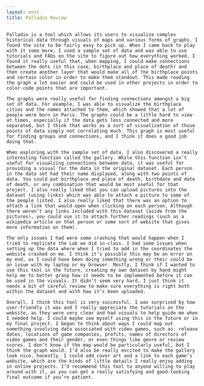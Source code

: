 ```yaml
---
layout: post
title: Palladio Review
---
```


	Palladio is a tool which allows its users to visualize complex historical data through visuals of maps and various forms of graphs. I found the site to be fairly easy to pick up. When I came back to play with it some more, I used a sample set of data and was able to use tutorials and FAQs on the site to figure out how everything worked. I found it really useful that, when mapping, I could make connections between the dots (in this case, birthplace and place of death) and then create another layer that would make all of the birthplace points and certain color in order to make them standout. This made reading the graph a lot easier and could be used in other projects in order to color-code points that are important.
	
	The graphs were really useful for finding connections amongst a big set of data. For example, I was able to visualize the birthplace cities and the names attached to them, which showed that a lot of people were born in Paris. The graphs could be a little hard to view at times, especially if the data gets less connected and more separated, but I think that works as a sort of visualization of those points of data simply not correlating much. This graph is most useful for finding groups and connections, and I think it does a good job doing that.
	
	When exploring with the sample set of data, I also discovered a really interesting function called the gallery. While this function isn’t useful for visualzing connections between data, it was useful for providing a visual for the data in the original dataset. Each person in the data set had their name displayed, along with two points of data. You could put birthplace and place of death, birthdate and date of death, or any combination that would be most useful for that project. I also really liked that you can upload pictures into the dataset (using links) which was able to attach a picture to some of the people listed. I also really liked that there was an option to attach a link that would open when clicking on each person. Although there weren’t any links included with this dataset (aside from the pictures), you could use it to attach further readings (such as a wikipedia article on that person or some sort of website that gives more information on them).
	
	The only issues I had were some crashing that would happen when I tried to replicate the Lab we did in-class. I had some issues when setting up the data where when I tried to add in the coordinates the website crashed on me. I think it’s possible this may be an error on my end, as I could have been doing something wrong or their could be an issue with my laptop or my browser. Mostly, I think if I wanted to use this tool in the future, creating my own dataset by hand might help me to better grasp how it needs to be implemented before it can be used in the visuals. It didn’t seem very hard, I just think it needs a bit of careful review to make sure everything is right both within the dataset and with how it’s been uploaded.
	
	Overall, I think this tool is very successful. I was surprised by how user-friendly it was and I really appreciate the tutorials on the website, as they were very clear and had visuals to help guide me when I needed help. I could maybe see myself using this in the future or in my final project. I began to think about ways I could map out something involving data associated with video games, such as: release dates, locations of game companies, profits, names of directors of video games and their gender, or even things like genre or review scores. I don’t know if the map would be particularly useful, but I think the graph would. I’d also be really excited to make the gallery look nice, honestly. I could add cover art and a link to each game’s website, which are the kinds of little details I really enjoy adding in online projects. I’d recommend this tool to anyone willing to play around with it, as you can get a really satisfying and good-looking final outcome if you’re patient.
